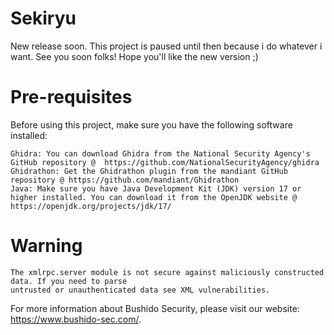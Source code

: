 # Sekiryu

  New release soon. This project is paused until then because i do whatever i want.
  See you soon folks! Hope you'll like the new version ;)
  
# Pre-requisites

Before using this project, make sure you have the following software installed:

    Ghidra: You can download Ghidra from the National Security Agency's GitHub repository @  https://github.com/NationalSecurityAgency/ghidra
    Ghidrathon: Get the Ghidrathon plugin from the mandiant GitHub repository @ https://github.com/mandiant/Ghidrathon
    Java: Make sure you have Java Development Kit (JDK) version 17 or higher installed. You can download it from the OpenJDK website @ https://openjdk.org/projects/jdk/17/
    
# Warning
 
    The xmlrpc.server module is not secure against maliciously constructed data. If you need to parse 
    untrusted or unauthenticated data see XML vulnerabilities. 

For more information about Bushido Security, please visit our website: https://www.bushido-sec.com/.
